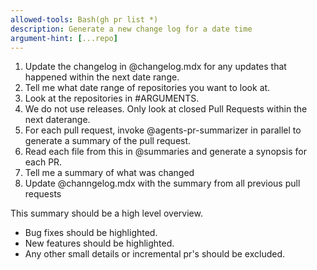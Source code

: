 ```yaml
---
allowed-tools: Bash(gh pr list *)
description: Generate a new change log for a date time
argument-hint: [...repo]
---
```


1. Update the changelog in @changelog.mdx for any updates that happened within the next date range.
2. Tell me what date range of repositories you want to look at.
3. Look at the repositories in #ARGUMENTS.
4. We do not use releases. Only look at closed Pull Requests within the next daterange.
5. For each pull request, invoke @agents-pr-summarizer in parallel to generate a summary of the pull request.
6. Read each file from this in @summaries and generate a synopsis for each PR.
7. Tell me a summary of what was changed
8. Update @channgelog.mdx with the summary from all previous pull requests

This summary should be a high level overview.
- Bug fixes should be highlighted.
- New features should be highlighted.
- Any other small details or incremental pr's should be excluded.
